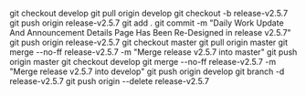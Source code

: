 git checkout develop
git pull origin develop
git checkout -b release-v2.5.7
git push origin release-v2.5.7
git add .
git commit -m "Daily Work Update And Announcement Details Page Has Been Re-Designed in release v2.5.7"
git push origin release-v2.5.7
git checkout master
git pull origin master
git merge --no-ff release-v2.5.7 -m "Merge release v2.5.7 into master"
git push origin master
git checkout develop
git merge --no-ff release-v2.5.7 -m "Merge release v2.5.7 into develop"
git push origin develop
git branch -d release-v2.5.7
git push origin --delete release-v2.5.7
